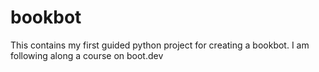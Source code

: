 # bookbot
This contains my first guided python project for creating a bookbot. I am following along a course on boot.dev
